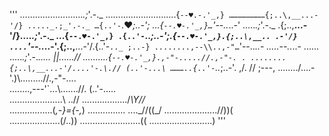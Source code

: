 '''
……………………._.;_'.-._
……………………….{`--♥.-.'_,}
……………………{;..\,__...-'/}
....._.;_'.-._ …{..'-`.♥_;..-';
...{`--.♥-.'_,}…`'--.._..-' ....._.;_'.-._
.{;..\,__...-'/}…._.;_'.-._ ...{`--.♥-.'_,}
.{..'-`.._;..-';.{`--.♥-.'_,}.{;..\,__.. .-'/}
....`'--.._..-'.{;..\,__...-'/.{..'-`.._ ;..-}
........,--\\..,-"…`'--.._..- .....--.._..-
...... ....._.;_'.-._..... ||......//
..........{`--.♥-.'_,}.,-"-.....//.,-"-. .
........{;..\,__...-'/....'-.\.// (..'-...\
………..{..'-`.._;..-'. ,/. // ;---,
......../....-'.)\\.........//.,-"-....\
........\,---'`...\\.......//. (..'-.....\
.....................\\ ..//
................../_\\Y//_\
.................(_,-}={-,_)
............... ....\_//((\_/
.....................//))(\
....................(/..))
........................((
.........................\)
'''
